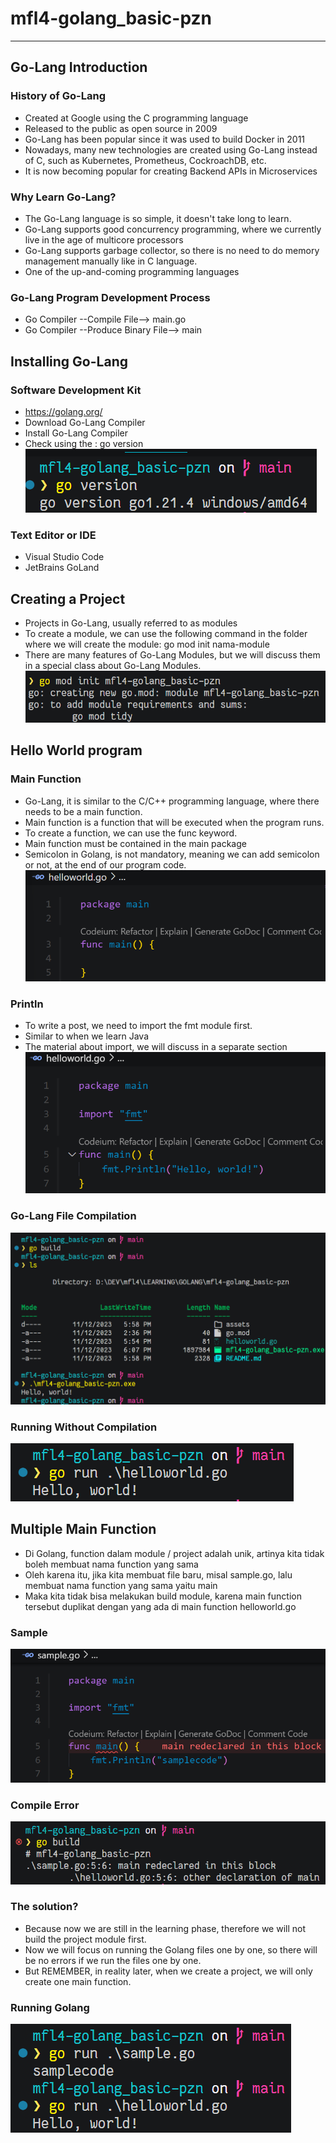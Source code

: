 # mfl4-golang_basic-pzn
---

## Go-Lang Introduction

### History of Go-Lang
- Created at Google using the C programming language
- Released to the public as open source in 2009
- Go-Lang has been popular since it was used to build Docker in 2011 
- Nowadays, many new technologies are created using Go-Lang instead of C, such as Kubernetes, Prometheus, CockroachDB, etc.
- It is now becoming popular for creating Backend APIs in Microservices

### Why Learn Go-Lang?
- The Go-Lang language is so simple, it doesn't take long to learn.
- Go-Lang supports good concurrency programming, where we currently live in the age of multicore processors
- Go-Lang supports garbage collector, so there is no need to do memory management manually like in C language.
- One of the up-and-coming programming languages

### Go-Lang Program Development Process
- Go Compiler --Compile File--> main.go
- Go Compiler --Produce Binary File--> main

## Installing Go-Lang

### Software Development Kit
- https://golang.org/
- Download Go-Lang Compiler
- Install Go-Lang Compiler
- Check using the : go version
![go version](assets/version.png)

### Text Editor or IDE
- Visual Studio Code
- JetBrains GoLand

## Creating a Project
- Projects in Go-Lang, usually referred to as modules
- To create a module, we can use the following command in the folder where we will create the module: go mod init nama-module
- There are many features of Go-Lang Modules, but we will discuss them in a special class about Go-Lang Modules.
![go mod init](assets/modinit.png)

## Hello World program

### Main Function
- Go-Lang, it is similar to the C/C++ programming language, where there needs to be a main function.
- Main function is a function that will be executed when the program runs.
- To create a function, we can use the func keyword.
- Main function must be contained in the main package
- Semicolon in Golang, is not mandatory, meaning we can add semicolon or not, at the end of our program code.
![Main Function](assets/mainfunction.png)

### Println
- To write a post, we need to import the fmt module first. 
- Similar to when we learn Java
- The material about import, we will discuss in a separate section
![Hello World Program](assets/helloworldprogram.png)

### Go-Lang File Compilation
![go build](assets/build.png)

### Running Without Compilation
![go run](assets/run.png)

## Multiple Main Function
- Di Golang, function dalam module / project adalah unik, artinya kita tidak boleh membuat nama function yang sama
- Oleh karena itu, jika kita membuat file baru, misal sample.go, lalu membuat nama function yang sama yaitu main
- Maka kita tidak bisa melakukan build module, karena main function tersebut duplikat dengan yang ada di main function helloworld.go

### Sample
![sample.go code](assets/samplecode.png)

### Compile Error
![Compile Error](assets/compileerror.png)

### The solution?
- Because now we are still in the learning phase, therefore we will not build the project module first.
- Now we will focus on running the Golang files one by one, so there will be no errors if we run the files one by one.
- But REMEMBER, in reality later, when we create a project, we will only create one main function.

### Running Golang
![Running Golang](assets/runninggolang.png)